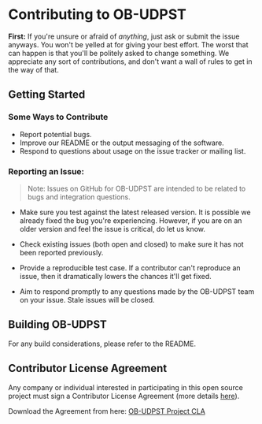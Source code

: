 # Contributing to OB-UDPST

**First:** If you're unsure or afraid of _anything_, just ask or submit the issue anyways. You won't be yelled at for giving your best effort.  The worst that can happen is that you'll be politely asked to change something. We appreciate any sort of contributions, and don't want a wall of rules to get in the way of that.

## Getting Started
### Some Ways to Contribute
* Report potential bugs.
* Improve our README or the output messaging of the software.
* Respond to questions about usage on the issue tracker or mailing list.

### Reporting an Issue:
>Note: Issues on GitHub for OB-UDPST are intended to be related to bugs and integration questions. 

* Make sure you test against the latest released version. It is possible we already fixed the bug you're experiencing. However, if you are on an older version and feel the issue is critical, do let us know.

* Check existing issues (both open and closed) to make sure it has not been reported previously.

* Provide a reproducible test case. If a contributor can't reproduce an issue, then it dramatically lowers the chances it'll get fixed.

* Aim to respond promptly to any questions made by the OB-UDPST team on your issue. Stale issues will be closed.

## Building OB-UDPST

For any build considerations, please refer to the README.

## Contributor License Agreement

Any company or individual interested in participating in this open source project must sign a Contributor License Agreement (more details [here](https://wiki.broadband-forum.org/pages/viewpage.action?pageId=87557395)).

Download the Agreement from here: [OB-UDPST Project CLA](https://wiki.broadband-forum.org/pages/viewpage.action?pageId=95945137)

